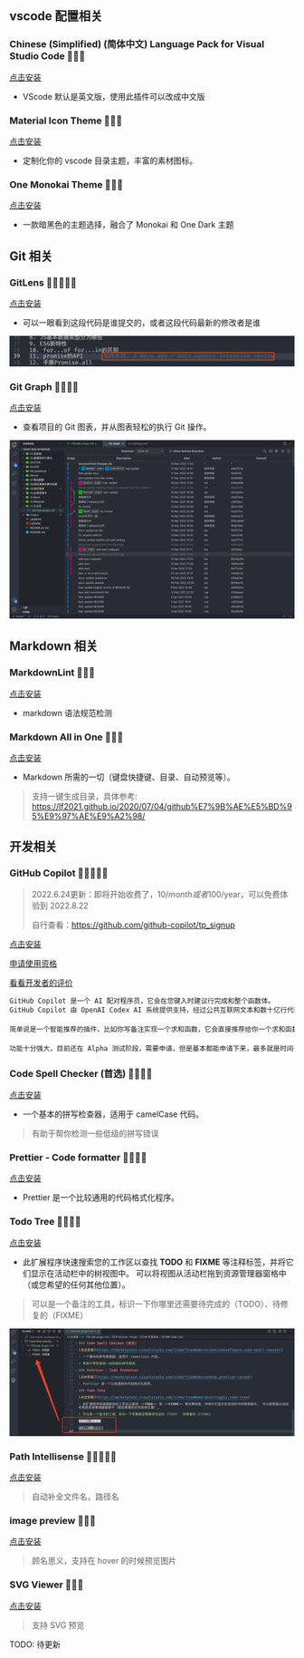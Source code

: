## vscode 配置相关

### Chinese (Simplified) (简体中文) Language Pack for Visual Studio Code 🌟🌟🌟

[点击安装](https://marketplace.visualstudio.com/items?itemName=MS-CEINTL.vscode-language-pack-zh-hans)

- VScode 默认是英文版，使用此插件可以改成中文版

### Material Icon Theme 🌟🌟🌟

[点击安装](https://marketplace.visualstudio.com/items?itemName=PKief.material-icon-theme)

- 定制化你的 vscode 目录主题，丰富的素材图标。

### One Monokai Theme 🌟🌟🌟

[点击安装](https://marketplace.visualstudio.com/items?itemName=azemoh.one-monokai)

- 一款暗黑色的主题选择，融合了 Monokai 和 One Dark 主题

## Git 相关

### GitLens 🌟🌟🌟🌟🌟

[点击安装](https://marketplace.visualstudio.com/items?itemName=eamodio.gitlens)

- 可以一眼看到这段代码是谁提交的，或者这段代码最新的修改者是谁

![gitlens](../assets/images/gitlens.png)

### Git Graph 🌟🌟🌟🌟

[点击安装](https://marketplace.visualstudio.com/items?itemName=mhutchie.git-graph)

- 查看项目的 Git 图表，并从图表轻松的执行 Git 操作。

![gitgraph](../assets/images/gitgraph.png)

## Markdown 相关

### MarkdownLint 🌟🌟🌟

[点击安装](https://marketplace.visualstudio.com/items?itemName=DavidAnson.vscode-markdownlint)

- markdown 语法规范检测

### Markdown All in One 🌟🌟🌟

[点击安装](https://marketplace.visualstudio.com/items?itemName=yzhang.markdown-all-in-one)

- Markdown 所需的一切（键盘快捷键、目录、自动预览等）。

> 支持一键生成目录，具体参考: <https://lf2021.github.io/2020/07/04/github%E7%9B%AE%E5%BD%95%E9%97%AE%E9%A2%98/>

## 开发相关

### GitHub Copilot 🌟🌟🌟🌟🌟

> 2022.6.24更新：即将开始收费了，10$/month 或者 100$/year，可以免费体验到 2022.8.22
> 
> 自行查看：https://github.com/github-copilot/tp_signup

[点击安装](https://marketplace.visualstudio.com/items?itemName=GitHub.copilot)

[申请使用资格](https://copilot.github.com/)

[看看开发者的评价](https://www.zhihu.com/question/470873369)

```txt
GitHub Copilot 是一个 AI 配对程序员，它会在您键入时建议行完成和整个函数体。
GitHub Copilot 由 OpenAI Codex AI 系统提供支持，经过公共互联网文本和数十亿行代码的训练。

简单说是一个智能推荐的插件，比如你写备注实现一个求和函数，它会直接推荐给你一个求和函数。

功能十分强大，目前还在 Alpha 测试阶段，需要申请，但是基本都能申请下来，最多就是时间长短的问题。
```

### Code Spell Checker (首选) 🌟🌟🌟🌟

[点击安装](https://marketplace.visualstudio.com/items?itemName=streetsidesoftware.code-spell-checker)

- 一个基本的拼写检查器，适用于 camelCase 代码。

> 有助于帮你检测一些低级的拼写错误

### Prettier - Code formatter 🌟🌟🌟🌟

[点击安装](https://marketplace.visualstudio.com/items?itemName=esbenp.prettier-vscode)

- Prettier 是一个比较通用的代码格式化程序。

### Todo Tree 🌟🌟🌟🌟

[点击安装](https://marketplace.visualstudio.com/items?itemName=Gruntfuggly.todo-tree)

- 此扩展程序快速搜索您的工作区以查找 **TODO** 和 **FIXME** 等注释标签，并将它们显示在活动栏中的树视图中。 可以将视图从活动栏拖到资源管理器窗格中（或您希望的任何其他位置）。

> 可以是一个备注的工具，标识一下你哪里还需要待完成的（TODO）、待修复的（FIXME）

![todoTree](../assets/images/todotree.png)

### Path Intellisense 🌟🌟🌟🌟🌟

[点击安装](https://marketplace.visualstudio.com/items?itemName=christian-kohler.path-intellisense)

> 自动补全文件名，路径名

### image preview 🌟🌟🌟

[点击安装](https://marketplace.visualstudio.com/items?itemName=kisstkondoros.vscode-gutter-preview)

> 顾名思义，支持在 hover 的时候预览图片

### SVG Viewer 🌟🌟🌟

[点击安装](https://marketplace.visualstudio.com/items?itemName=cssho.vscode-svgviewer)

> 支持 SVG 预览

TODO: 待更新
